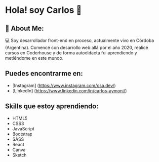 # Hola! soy Carlos 👋

## 💫 About Me:

💻 Soy desarrollador front-end en proceso, actualmente vivo en Córdoba (Argentina). Comencé con desarrollo web allá por el año 2020, realicé cursos en Coderhouse y de forma autodidacta fui aprendiendo y metiéndome en este mundo. 

## Puedes encontrarme en:

- [Instagram] (https://www.instagram.com/csa.dev/) 
- [LinkedIn] (https://www.linkedin.com/in/carlos-aymoni/)

## Skills que estoy aprendiendo:

- HTML5 
- CSS3 
- JavaScript 
- Bootstrap 
- SASS 
- React 
- Canva 
- Sketch
 


